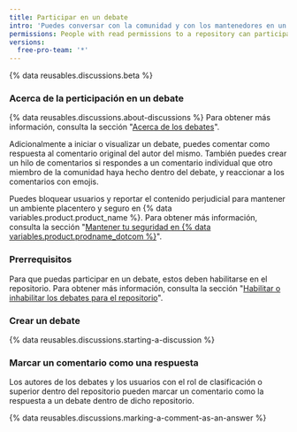 ```yaml
---
title: Participar en un debate
intro: 'Puedes conversar con la comunidad y con los mantenedores en un foro dentro del repositorio de un proyecto en {% data variables.product.product_name %}.'
permissions: People with read permissions to a repository can participate in discussions in the repository.
versions:
  free-pro-team: '*'
---
```


{% data reusables.discussions.beta %}

### Acerca de la perticipación en un debate

{% data reusables.discussions.about-discussions %} Para obtener más información, consulta la sección "[Acerca de los debates](/discussions/collaborating-with-your-community-using-discussions/about-discussions)".

Adicionalmente a iniciar o visualizar un debate, puedes comentar como respuesta al comentario original del autor del mismo. También puedes crear un hilo de comentarios si respondes a un comentario individual que otro miembro de la comunidad haya hecho dentro del debate, y reaccionar a los comentarios con emojis.

Puedes bloquear usuarios y reportar el contenido perjudicial para mantener un ambiente placentero y seguro en {% data variables.product.product_name %}. Para obtener más información, consulta la sección "[Mantener tu seguridad en {% data variables.product.prodname_dotcom %}](/communities/maintaining-your-safety-on-github)".

### Prerrequisitos

Para que puedas participar en un debate, estos deben habilitarse en el repositorio. Para obtener más información, consulta la sección "[Habilitar o inhabilitar los debates para el repositorio](/github/administering-a-repository/enabling-or-disabling-github-discussions-for-a-repository)".

### Crear un debate

{% data reusables.discussions.starting-a-discussion %}

### Marcar un comentario como una respuesta

Los autores de los debates y los usuarios con el rol de clasificación o superior dentro del repositorio pueden marcar un comentario como la respuesta a un debate dentro de dicho repositorio.

{% data reusables.discussions.marking-a-comment-as-an-answer %}
